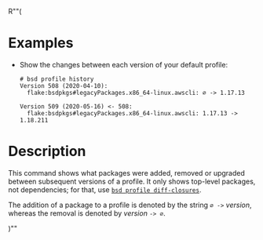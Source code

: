 R""(

# Examples

* Show the changes between each version of your default profile:

  ```console
  # bsd profile history
  Version 508 (2020-04-10):
    flake:bsdpkgs#legacyPackages.x86_64-linux.awscli: ∅ -> 1.17.13

  Version 509 (2020-05-16) <- 508:
    flake:bsdpkgs#legacyPackages.x86_64-linux.awscli: 1.17.13 -> 1.18.211
  ```

# Description

This command shows what packages were added, removed or upgraded
between subsequent versions of a profile. It only shows top-level
packages, not dependencies; for that, use [`bsd profile
diff-closures`](./bsd3-profile-diff-closures.md).

The addition of a package to a profile is denoted by the string `∅ ->`
*version*, whereas the removal is denoted by *version* `-> ∅`.

)""
